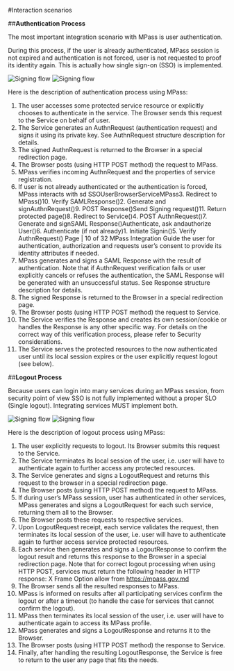 ﻿#Interaction scenarios

##**Authentication Process**

The most important integration scenario with MPass is user authentication.

During this process, if the user is already authenticated, MPass session is not expired and authentication is not forced, user is not requested to proof its identity again. This is actually how single sign-on (SSO) is implemented.

<picture class="theme-picture">
  <img src="../../../../assets/umls/mpass/interaction_scenarios/sso_darkmode.svg" alt="Signing flow" data-theme="dark">
  <img src="../../../../assets/umls/mpass/interaction_scenarios/sso_lightmode.svg" alt="Signing flow" data-theme="light">
</picture>

Here is the description of authentication process using MPass:

1. The user accesses some protected service resource or explicitly chooses to authenticate in the service. The Browser sends this request to the Service on behalf of user.
2. The Service generates an AuthnRequest (authentication request) and signs it using its private key. See AuthnRequest structure description for details.
3. The signed AuthnRequest is returned to the Browser in a special redirection page.
4. The Browser posts (using HTTP POST method) the request to MPass.
5. MPass verifies incoming AuthnRequest and the properties of service registration.
6. If user is not already authenticated or the authentication is forced, MPass interacts with
   sd SSOUserBrowserServiceMPass3. Redirect to MPass()10. Verify SAMLResponse()2. Generate and signAuthnRequest()9. POST Response()Send Signing request()11. Return protected page()8. Redirect to Service()4. POST AuthnRequest()7. Generate and signSAML Response()Authenticate, ask andauthorize User()6. Authenticate (if not already)1. Initiate Signin()5. Verify AuthnRequest()
   Page | 10 of 32
   MPass Integration Guide
   the user for authentication, authorization and requests user’s consent to provide its identity attributes if needed.
7. MPass generates and signs a SAML Response with the result of authentication. Note that if AuthnRequest verification fails or user explicitly cancels or refuses the authentication, the SAML Response will be generated with an unsuccessful status. See Response structure description for details.
8. The signed Response is returned to the Browser in a special redirection page.
9. The Browser posts (using HTTP POST method) the request to Service.
10. The Service verifies the Response and creates its own session/cookie or handles the Response is any other specific way. For details on the correct way of this verification process, please refer to Security considerations.
11. The Service serves the protected resources to the now authenticated user until its local session expires or the user explicitly request logout (see below).

##**Logout Process**

Because users can login into many services during an MPass session, from security point of view SSO is not fully implemented without a proper SLO (Single logout). Integrating services MUST implement both.

<picture class="theme-picture">
  <img src="../../../../assets/umls/mpass/interaction_scenarios/slo_darkmode.svg" alt="Signing flow" data-theme="dark">
  <img src="../../../../assets/umls/mpass/interaction_scenarios/slo_lightmode.svg" alt="Signing flow" data-theme="light">
</picture>

Here is the description of logout process using MPass:

1. The user explicitly requests to logout. Its Browser submits this request to the Service.
2. The Service terminates its local session of the user, i.e. user will have to authenticate again to further access any protected resources.
3. The Service generates and signs a LogoutRequest and returns this request to the browser in a special redirection page.
4. The Browser posts (using HTTP POST method) the request to MPass.
5. If during user’s MPass session, user has authenticated in other services, MPass generates and signs a LogoutRequest for each such service, returning them all to the Browser.
6. The Browser posts these requests to respective services.
7. Upon LogoutRequest receipt, each service validates the request, then terminates its local session of the user, i.e. user will have to authenticate again to further access service protected resources.
8. Each service then generates and signs a LogoutResponse to confirm the logout result and returns this response to the Browser in a special redirection page. Note that for correct logout processing when using HTTP POST, services must return the following header in HTTP response:
   X
   Frame Option allow from https://mpass.gov.md
9. The Browser sends all the resulted responses to MPass.
10. MPass is informed on results after all participating services confirm the logout or after a timeout (to handle the case for services that cannot confirm the logout).
11. MPass then terminates its local session of the user, i.e. user will have to authenticate again to access its MPass profile.
12. MPass generates and signs a LogoutResponse and returns it to the Browser.
13. The Browser posts (using HTTP POST method) the response to Service.
14. Finally, after handling the resulting LogoutResponse, the Service is free to return to the user any page that fits the needs.